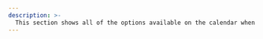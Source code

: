 ```yaml
---
description: >-
  This section shows all of the options available on the calendar when "All Events" is selected rather than "My Schedule".
---
```

